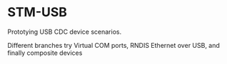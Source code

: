 # STM-USB
Prototying USB CDC device scenarios.

Different branches try Virtual COM ports, RNDIS Ethernet over USB, and finally composite devices 
